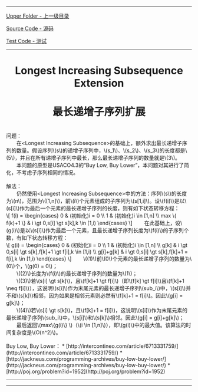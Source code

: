<script type="text/javascript" async src="//cdn.bootcss.com/mathjax/2.7.0/MathJax.js?config=TeX-AMS-MML_HTMLorMML"></script>
<script type="text/javascript" async src="https://cdnjs.cloudflare.com/ajax/libs/mathjax/2.7.1/MathJax.js?config=TeX-MML-AM_CHTML"></script>


--------
[Upper Folder - 上一级目录](../../)

[Source Code - 源码](https://github.com/zhaochenyou/Way-to-Algorithm/blob/master/src/DataStructure/LongestIncreasingSubsequenceExtension.hpp)

[Test Code - 测试](https://github.com/zhaochenyou/Way-to-Algorithm/blob/master/src/DataStructure/LongestIncreasingSubsequenceExtension.cpp)


--------

<div>
<h1 align="center">Longest Increasing Subsequence Extension</h1>
<h1 align="center">最长递增子序列扩展</h1>
<br>
问题： <br>
&emsp;&emsp;在&lt;Longest Increasing Subsequence&gt;的基础上，额外求出最长递增子序列的数量。假设序列\(s\)的递增子序列中，\(s_1\)、\(s_2\)、\(s_3\)的长度都是\(5\)，并且在所有递增子序列中最长，那么最长递增子序列的数量就是\(3\)。 <br>
&emsp;&emsp;本问题的原型是USACO4.3的“Buy Low, Buy Lower”，本问题对其进行了简化，不考虑子序列相同的情况。 <br>
<br>
解法： <br>
&emsp;&emsp;仍然使用&lt;Longest Increasing Subsequence&gt;中的方法：序列\(s\)的长度为\(n\)，范围为\([1,n]\)，前\(i\)个元素组成的子序列为\(s[1,i]\)。设\(f(i)\)是以\(s[i]\)作为最后一个元素的最长递增子序列的长度，则有如下状态转移方程： <br>
\[
f(i) =
\begin{cases}
0 & (初始化)i = 0 \\
1 & (初始化)i \in [1,n] \\
max \{ f(k)+1 \} & i \gt 0,s[i] \gt s[k],k \in [1,i)
\end{cases}
\]
&emsp;&emsp;在此基础上，设\(g(i)\)是以\(s[i]\)作为最后一个元素，且最长递增子序列长度为\(f(i)\)的子序列个数，有如下状态转移方程： <br>
\[
g(i) = 
\begin{cases}
0 & (初始化)i = 0 \\
1 & (初始化)i \in [1,n] \\
g[k] & i \gt 0,s[i] \gt s[k],f[k]+1 \gt f[i],k \in [1,i) \\
g[i]+g[k] & i \gt 0,s[i] \gt s[k],f[k]+1 = f[i],k \in [1,i)
\end{cases}
\]
&emsp;&emsp;\((1)\)前\(0\)个元素的最长递增子序列的数量为\(0\)个，\(g(0) = 0\)； <br>
&emsp;&emsp;\((2)\)长度为\(f(i)\)的最长递增子序列的数量为\(1\)； <br>
&emsp;&emsp;\((3)\)若\(s[i] \gt s[k]\)，且\(f[k]+1 \gt f[i]\)（即\(f[k] \gt f[i]\)且\(f[k]+1 \neq f[i]\)），这说明\(s[i]\)作为末尾元素的最长递增子序列\(sub_i\)中，\(s[i]\)并不和\(s[k]\)相邻，因为如果是相邻元素则必然有\(f[k]+1 = f[i]\)。因此\(g[i] = g[k]\)； <br>
&emsp;&emsp;\((4)\)若\(s[i] \gt s[k]\)，且\(f[k]+1 = f[i]\)，这说明\(s[i]\)作为末尾元素的最长递增子序列\(sub_i\)中，\(s[i]\)和\(s[k]\)相邻。因此\(g[i] = g[i]+g[k]\)； <br>
&emsp;&emsp;最后返回\(max⁡\{g(i)\} \)（\(i \in [1,n]\)），即\(g(i)\)中的最大值。该算法的时间复杂度是\(O(n^2)\)。 <br>
</div>
<br>
Buy Low, Buy Lower：
* [http://intercontineo.com/article/6713331759/](http://intercontineo.com/article/6713331759/)
* [http://jackneus.com/programming-archives/buy-low-buy-lower/](http://jackneus.com/programming-archives/buy-low-buy-lower/)
* [http://poj.org/problem?id=1952](http://poj.org/problem?id=1952)


--------
--------
